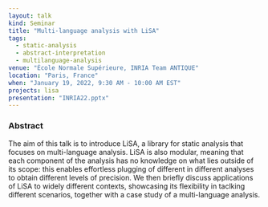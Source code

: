 ```yaml
---
layout: talk
kind: Seminar
title: "Multi‑language analysis with LiSA"
tags:
  - static-analysis
  - abstract-interpretation
  - multilanguage-analysis
venue: "École Normale Supérieure, INRIA Team ANTIQUE"
location: "Paris, France"
when: "January 19, 2022, 9:30 AM - 10:00 AM EST"
projects: lisa
presentation: "INRIA22.pptx"
---
```


### Abstract

The aim of this talk is to introduce LiSA, a library for static analysis that focuses on multi-language analysis. LiSA is also modular, meaning that each component of the analysis has no knowledge on what lies outside of its scope: this enables effortless plugging of different in different analyses to obtain different levels of precision. We then briefly discuss applications of LiSA to widely different contexts, showcasing its flexibility in taclking different scenarios, together with a case study of a multi-language analysis.
